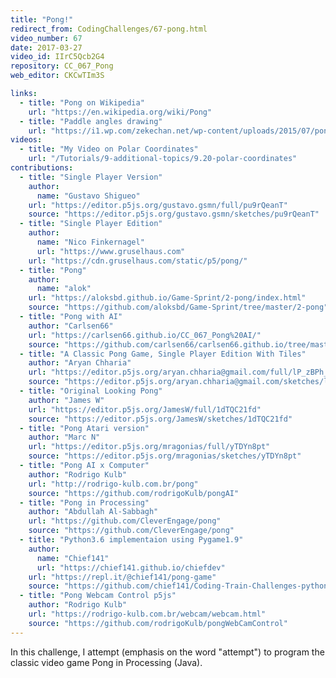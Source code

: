 ```yaml
---
title: "Pong!"
redirect_from: CodingChallenges/67-pong.html
video_number: 67
date: 2017-03-27
video_id: IIrC5Qcb2G4
repository: CC_067_Pong
web_editor: CKCwTIm3S

links:
  - title: "Pong on Wikipedia"
    url: "https://en.wikipedia.org/wiki/Pong"
  - title: "Paddle angles drawing"
    url: "https://i1.wp.com/zekechan.net/wp-content/uploads/2015/07/pong-05b.png?resize=600%2C500"
videos:
  - title: "My Video on Polar Coordinates"
    url: "/Tutorials/9-additional-topics/9.20-polar-coordinates"
contributions:
  - title: "Single Player Version"
    author:
      name: "Gustavo Shigueo"
    url: "https://editor.p5js.org/gustavo.gsmn/full/pu9rQeanT"
    source: "https://editor.p5js.org/gustavo.gsmn/sketches/pu9rQeanT"
  - title: "Single Player Edition"
    author:
      name: "Nico Finkernagel"
      url: "https://www.gruselhaus.com"
    url: "https://cdn.gruselhaus.com/static/p5/pong/"
  - title: "Pong"
    author:
      name: "alok"
    url: "https://aloksbd.github.io/Game-Sprint/2-pong/index.html"
    source: "https://github.com/aloksbd/Game-Sprint/tree/master/2-pong"
  - title: "Pong with AI"
    author: "Carlsen66"
    url: "https://carlsen66.github.io/CC_067_Pong%20AI/"
    source: "https://github.com/carlsen66/carlsen66.github.io/tree/master/CC_067_Pong%20AI"
  - title: "A Classic Pong Game, Single Player Edition With Tiles"
    author: "Aryan Chharia"
    url: "https://editor.p5js.org/aryan.chharia@gmail.com/full/lP_zBPh_l"
    source: "https://editor.p5js.org/aryan.chharia@gmail.com/sketches/lP_zBPh_l"
  - title: "Original Looking Pong"
    author: "James W"
    url: "https://editor.p5js.org/JamesW/full/1dTQC21fd"
    source: "https://editor.p5js.org/JamesW/sketches/1dTQC21fd"
  - title: "Pong Atari version"
    author: "Marc N"
    url: "https://editor.p5js.org/mragonias/full/yTDYn8pt"
    source: "https://editor.p5js.org/mragonias/sketches/yTDYn8pt"
  - title: "Pong AI x Computer"
    author: "Rodrigo Kulb"
    url: "http://rodrigo-kulb.com.br/pong"
    source: "https://github.com/rodrigoKulb/pongAI"
  - title: "Pong in Processing"
    author: "Abdullah Al-Sabbagh"
    url: "https://github.com/CleverEngage/pong"
    source: "https://github.com/CleverEngage/pong"
  - title: "Python3.6 implementaion using Pygame1.9"
    author:
      name: "Chief141"
      url: "https://chief141.github.io/chiefdev"
    url: "https://repl.it/@chief141/pong-game"
    source: "https://github.com/chief141/Coding-Train-Challenges-python/tree/master/Pong_game"
  - title: "Pong Webcam Control p5js"
    author: "Rodrigo Kulb"
    url: "https://rodrigo-kulb.com.br/webcam/webcam.html"
    source: "https://github.com/rodrigoKulb/pongWebCamControl"
---
```

In this challenge, I attempt (emphasis on the word "attempt") to program the classic video game Pong in Processing (Java).
